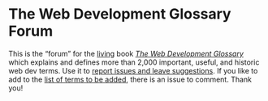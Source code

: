 # The Web Development Glossary Forum

This is the “forum” for the [living](https://meiert.com/en/blog/living-websites-living-books/) book [_The Web Development Glossary_](https://leanpub.com/web-development-glossary) which explains and defines more than 2,000 important, useful, and historic web dev terms. Use it to [report issues and leave suggestions](https://github.com/j9t/web-development-glossary-forum/issues/new). If you like to add to the [list of terms to be added](https://github.com/j9t/web-development-glossary-forum/issues/2), there is an issue to comment. Thank you!
